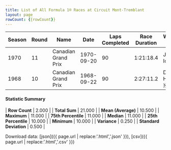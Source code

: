 ```yaml
---
title: List of All Formula 1® Races at Circuit Mont-Tremblant
layout: page
rowCount: {{rowCount}}
---
```


| Season | Round | Name | Date | Laps Completed | Race Duration | Winning Driver | Winning Constructor |
|--|--|--|--|--|--|--|--|
| 1970 | 11 | Canadian Grand Prix | 1970-09-20 | 90 | 1:21:18.4 | Jacky Ickx 🇧🇪 | Ferrari 🇮🇹 |
| 1968 | 10 | Canadian Grand Prix | 1968-09-22 | 90 | 2:27:11.2 | Denny Hulme 🇳🇿 | McLaren-Ford 🇬🇧 |

#### Statistic Summary

| **Row Count** | 2.000 |
| **Total Sum** | 21.000 |
| **Mean (Average)** | 10.500 |
| **Maximum** | 11.000 |
| **75th Percentile** | 11.000 |
| **Median** | 11.000 |
| **25th Percentile** | 10.000 |
| **Minimum** | 10.000 |
| **Variance** | 0.250 |
| **Standard Deviation** | 0.500 |

Download data: [json]({{ page.url | replace:'.html','.json' }}), [csv]({{ page.url | replace:'.html','.csv' }})
